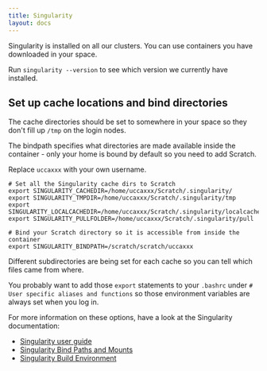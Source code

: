 ```yaml
---
title: Singularity
layout: docs
---
```


Singularity is installed on all our clusters. You can use containers you have downloaded in your space.

Run `singularity --version` to see which version we currently have installed. 

## Set up cache locations and bind directories

The cache directories should be set to somewhere in your space so they don't fill up `/tmp` on the login nodes.

The bindpath specifies what directories are made available inside the container - only your home is bound by default so you need to add Scratch.

Replace `uccaxxx` with your own username.

```
# Set all the Singularity cache dirs to Scratch
export SINGULARITY_CACHEDIR=/home/uccaxxx/Scratch/.singularity/
export SINGULARITY_TMPDIR=/home/uccaxxx/Scratch/.singularity/tmp
export SINGULARITY_LOCALCACHEDIR=/home/uccaxxx/Scratch/.singularity/localcache
export SINGULARITY_PULLFOLDER=/home/uccaxxx/Scratch/.singularity/pull

# Bind your Scratch directory so it is accessible from inside the container
export SINGULARITY_BINDPATH=/scratch/scratch/uccaxxx
```

Different subdirectories are being set for each cache so you can tell which files came from where.

You probably want to add those `export` statements to your `.bashrc` under `# User specific aliases and functions` so those environment variables are always set when you log in.

For more information on these options, have a look at the Singularity documentation:

* [Singularity user guide](https://sylabs.io/guides/2.6/user-guide/index.html)
* [Singularity Bind Paths and Mounts](https://sylabs.io/guides/2.6/user-guide/bind_paths_and_mounts.html)
* [Singularity Build Environment](https://sylabs.io/guides/2.6/user-guide/build_environment.html)

